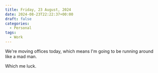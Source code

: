 ```yaml
---
title: Friday, 23 August, 2024
date: 2024-08-23T22:22:37+00:00
draft: false
categories:
  - Personal
tags:
  - Work
---
```


We're moving offices today, which means I'm going to be running around like a mad man.

Which me luck.
